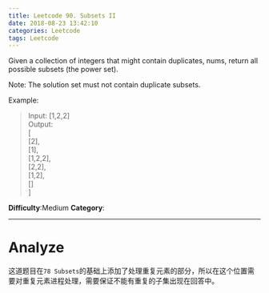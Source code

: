 ```yaml
---
title: Leetcode 90. Subsets II
date: 2018-08-23 13:42:10
categories: Leetcode
tags: Leetcode
---
```


Given a collection of integers that might contain duplicates, nums, return all possible subsets (the power set).

Note: The solution set must not contain duplicate subsets.

Example:

> Input: [1,2,2]  
> Output:  
> [  
>  [2],  
>  [1],  
>  [1,2,2],  
>  [2,2],  
>  [1,2],  
>  []  
> ] 


**Difficulty**:Medium
**Category**:  
<!--more-->
*****

# Analyze
这道题目在`78 Subsets`的基础上添加了处理重复元素的部分，所以在这个位置需要对重复元素进程处理，需要保证不能有重复的子集出现在回答中。    